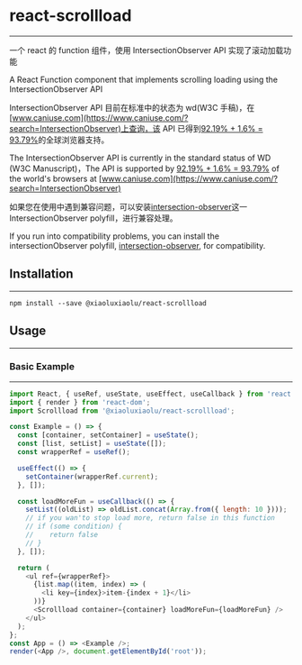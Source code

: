 # react-scrollload

---

一个 react 的 function 组件，使用 IntersectionObserver API 实现了滚动加载功能

A React Function component that implements scrolling loading using the IntersectionObserver API

IntersectionObserver API 目前在标准中的状态为 wd(W3C 手稿)，在[www.caniuse.com](https://www.caniuse.com/?search=IntersectionObserver)上查询，该 API 已得到[92.19% + 1.6% = 93.79%](https://www.caniuse.com/?search=IntersectionObserver)的全球浏览器支持。

The IntersectionObserver API is currently in the standard status of WD (W3C Manuscript)，The API is supported by [92.19% + 1.6% = 93.79%](https://www.caniuse.com/?search=IntersectionObserver) of the world's browsers at [www.caniuse.com](https://www.caniuse.com/?search=IntersectionObserver)

如果您在使用中遇到兼容问题，可以安装[intersection-observer](https://www.npmjs.com/package/intersection-observer)这一 IntersectionObserver polyfill，进行兼容处理。

If you run into compatibility problems, you can install the intersectionObserver polyfill, [intersection-observer](https://www.npmjs.com/package/intersection-observer), for compatibility.

## Installation

---

```
npm install --save @xiaoluxiaolu/react-scrollload
```

## Usage

---

### Basic Example

---

```javascript
import React, { useRef, useState, useEffect, useCallback } from 'react';
import { render } from 'react-dom';
import Scrollload from '@xiaoluxiaolu/react-scrollload';

const Example = () => {
  const [container, setContainer] = useState();
  const [list, setList] = useState([]);
  const wrapperRef = useRef();

  useEffect(() => {
    setContainer(wrapperRef.current);
  }, []);

  const loadMoreFun = useCallback(() => {
    setList((oldList) => oldList.concat(Array.from({ length: 10 })));
    // if you wan'to stop load more, return false in this function
    // if (some condition) {
    //    return false
    // }
  }, []);

  return (
    <ul ref={wrapperRef}>
      {list.map((item, index) => (
        <li key={index}>item-{index + 1}</li>
      ))}
      <Scrollload container={container} loadMoreFun={loadMoreFun} />
    </ul>
  );
};
const App = () => <Example />;
render(<App />, document.getElementById('root'));
```
